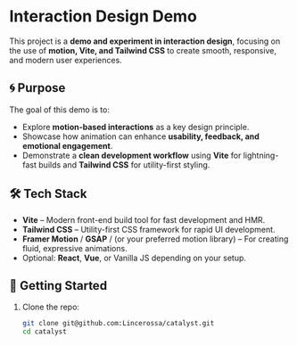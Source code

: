 # Interaction Design Demo

This project is a **demo and experiment in interaction design**, focusing on the use of **motion, Vite, and Tailwind CSS** to create smooth, responsive, and modern user experiences.

## 🌀 Purpose

The goal of this demo is to:

- Explore **motion-based interactions** as a key design principle.
- Showcase how animation can enhance **usability, feedback, and emotional engagement**.
- Demonstrate a **clean development workflow** using **Vite** for lightning-fast builds and **Tailwind CSS** for utility-first styling.

## 🛠️ Tech Stack

- **Vite** – Modern front-end build tool for fast development and HMR.
- **Tailwind CSS** – Utility-first CSS framework for rapid UI development.
- **Framer Motion** / **GSAP** / (or your preferred motion library) – For creating fluid, expressive animations.
- Optional: **React**, **Vue**, or Vanilla JS depending on your setup.

## 🚀 Getting Started

1. Clone the repo:
   ```bash
   git clone git@github.com:Lincerossa/catalyst.git
   cd catalyst
   ```
